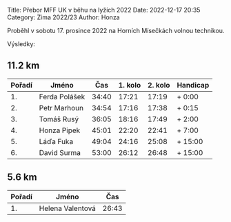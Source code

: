 Title: Přebor MFF UK v běhu na lyžích 2022
Date: 2022-12-17 20:35
Category: Zima 2022/23
Author: Honza

Proběhl v sobotu 17. prosince 2022 na Horních Mísečkách volnou technikou.

Výsledky:

11.2 km
-------

| Pořadí | Jméno          | Čas   | 1. kolo | 2. kolo | Handicap | 
|--------|----------------|-------|---------|---------|----------|
| 1.     | Ferda Polášek  | 34:40 | 17:21   | 17:19   |  + 0:00  |
| 2.     | Petr Marhoun   | 34:54 | 17:16   | 17:38   |  + 0:15  |
| 3.     | Tomáš Rusý     | 36:05 | 18:16   | 17:49   |  + 2:00  |
| 4.     | Honza Pipek    | 45:01 | 22:20   | 22:41   |  + 7:00  |
| 5.     | Láďa Fuka      | 49:04 | 24:16   | 25:08   | + 15:00  |
| 6.     | David Surma    | 53:00 | 26:12   | 26:48   | + 15:00  |

5.6 km
----

| Pořadí | Jméno              | Čas   |
|--------|--------------------|-------|
| 1.     | Helena Valentová   | 26:43 |



